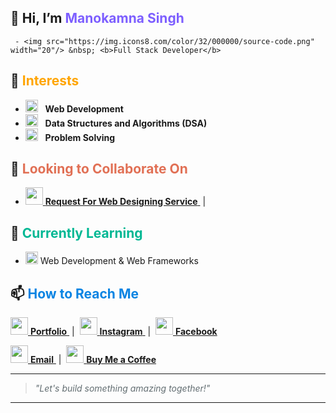 ## 👋 Hi, I’m <span style="color:#7D5FFF;font-weight:bold">Manokamna Singh</span>
     - <img src="https://img.icons8.com/color/32/000000/source-code.png" width="20"/> &nbsp; <b>Full Stack Developer</b>
## 👀 <span style="color:#FFA502;">Interests</span>
- <img src="https://img.icons8.com/color/32/000000/source-code.png" width="20"/> &nbsp; <b>Web Development</b>
- <img src="https://img.icons8.com/color/32/000000/algorithm.png" width="20"/> &nbsp; <b>Data Structures and Algorithms (DSA)</b>
- <img src="https://img.icons8.com/color/32/000000/idea.png" width="20"/> &nbsp; <b>Problem Solving</b>
## 💞️ <span style="color:#E17055;">Looking to Collaborate On</span>
- <a href="https://tinyurl.com/33ar4mzz" target="_blank">
    <img src="https://img.icons8.com/color/48/000000/domain--v2.png" width="28"/> <b>Request For Web Designing Service</b>
  </a> &nbsp;|&nbsp;
## 🌱 <span style="color:#00B894;">Currently Learning</span>
- <img src="https://img.icons8.com/color/32/000000/web.png" width="20"/> Web Development & Web Frameworks
## 📫 <span style="color:#0984E3;">How to Reach Me</span>
<p>
  <a href="https://manokamnasingh1.github.io/Portfolio1/" target="_blank">
    <img src="https://img.icons8.com/color/48/000000/domain--v2.png" width="28"/> <b>Portfolio</b>
  </a> &nbsp;|&nbsp;
  <a href="https://www.instagram.com/?hl=en" target="_blank">
    <img src="https://www.instagram.com/manokamnasingh.official?igsh=MWU3bDU0ejJicDJwZQ==" width="28"/> <b>Instagram</b>
  </a> &nbsp;|&nbsp;
  <a href="https://www.facebook.com/manokamna.singh.7771/" target="_blank">
    <img src="https://img.icons8.com/color/48/000000/facebook-new.png" width="28"/> <b>Facebook</b>
  </a>
</p>

<p>
  <a href="mailto:officialmanokamna@gmail.com">
    <img src="https://img.icons8.com/color/48/000000/gmail-new.png" width="28"/> <b>Email</b>
  </a> &nbsp;|&nbsp;
  <a href="https://pages.razorpay.com/Manokamna" target="_blank">
    <img src="https://img.icons8.com/color/48/000000/coffee-to-go.png" width="28"/> <b>Buy Me a Coffee</b>
  </a>
</p>

---

> <span style="font-style:italic; color:#636e72;">"Let's build something amazing together!"</span>

---
